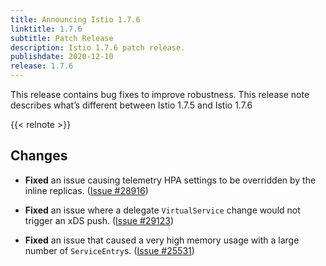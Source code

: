 ```yaml
---
title: Announcing Istio 1.7.6
linktitle: 1.7.6
subtitle: Patch Release
description: Istio 1.7.6 patch release.
publishdate: 2020-12-10
release: 1.7.6
---
```


This release contains bug fixes to improve robustness. This release note describes what’s different between Istio 1.7.5 and Istio 1.7.6

{{< relnote >}}

## Changes

- **Fixed** an issue causing telemetry HPA settings to be overridden by the inline replicas. ([Issue #28916](https://github.com/istio/istio/issues/28916))

- **Fixed** an issue where a delegate `VirtualService` change would not trigger an xDS push. ([Issue #29123](https://github.com/istio/istio/issues/29123))

- **Fixed** an issue that caused a very high memory usage with a large number of `ServiceEntry`s. ([Issue #25531](https://github.com/istio/istio/issues/25531))
